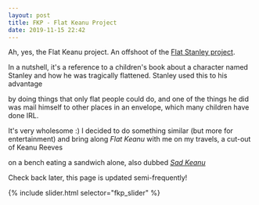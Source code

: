 ```yaml
---
layout: post
title: FKP - Flat Keanu Project 
date: 2019-11-15 22:42
---
```


  Ah, yes, the Flat Keanu project. An offshoot of the <a href="https://en.wikipedia.org/wiki/Flat_Stanley">Flat Stanley project</a>.
  
  In a nutshell, it's a reference to a children's book about a character named Stanley and how he was tragically flattened. Stanley used this to his advantage

  by doing things that only flat people could do, and one of the things he did was mail himself to other places in an envelope, which many children have done IRL.

  It's very wholesome :) I decided to do something similar (but more for entertainment) and bring along *Flat Keanu* with me on my travels, a cut-out of Keanu Reeves 

  on a bench eating a sandwich alone, also dubbed <a href="https://knowyourmeme.com/memes/sad-keanu">*Sad Keanu*</a>

  Check back later, this page is updated semi-frequently! 

{% include slider.html selector="fkp_slider" %}